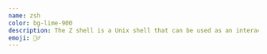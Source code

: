 ```yaml
---
name: zsh
color: bg-lime-900
description: The Z shell is a Unix shell that can be used as an interactive login shell and as a command interpreter for shell scripting.
emoji: 🧙‍♂️
---
```

